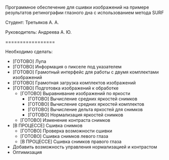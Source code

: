 Программное обеспечение для сшивки изображений на примере результатов ретинографии глазного дна с использованием метода SURF

Студент: Третьяков А. А.

Руководитель: Андреева А. Ю.

=================

Необходимо сделать:

- [ГОТОВО]		Лупа
- [ГОТОВО]		Информация о пикселе под указателем
- [ГОТОВО]		Грамотный интерфейс для работы с двумя комплектами изображений
- [ГОТОВО]		Грамотная загрузка комплектов изображений
- [ГОТОВО]		Подготовка изображений к обработке
	- [ГОТОВО]		Выравнивание изображений по яркости
		- [ГОТОВО]		Вычисление средних яркостей снимков
		- [ГОТОВО]		Вычисление средних яркостей комплектов
		- [ГОТОВО]		Вычисление дельта яркостей для снимков
		- [ГОТОВО]		Нормализация яркостей снимков
	- [ГОТОВО]		Изменение контраста снимков
- [В ПРОЦЕССЕ]	Сшивка снимков
	- [ГОТОВО]		Проверка возможности сшивки
	- [ГОТОВО]		Сшивка снимков левого глаза
	- [В ПРОЦЕССЕ]	Сшивка снимков правого глаза
- Добавить возможность управления нормализацией и контрастом
- Оптимизация